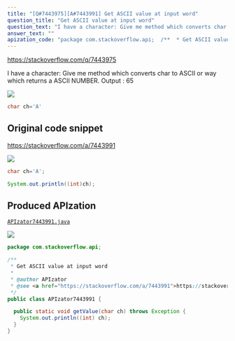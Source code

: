 ```yaml
---
title: "[Q#7443975][A#7443991] Get ASCII value at input word"
question_title: "Get ASCII value at input word"
question_text: "I have a character: Give me method which converts char to ASCII or way which returns a ASCII NUMBER. Output :  65"
answer_text: ""
apization_code: "package com.stackoverflow.api;  /**  * Get ASCII value at input word  *  * @author APIzator  * @see <a href=\"https://stackoverflow.com/a/7443991\">https://stackoverflow.com/a/7443991</a>  */ public class APIzator7443991 {    public static void getValue(char ch) throws Exception {     System.out.println((int) ch);   } }"
---
```


https://stackoverflow.com/q/7443975

I have a character:
Give me method which converts char to ASCII
or way which returns a ASCII NUMBER.
Output :  65


<div class="code-logo"><img src="/stackoverflow.png" /></div>

```java
char ch='A'
```


## Original code snippet

https://stackoverflow.com/a/7443991



<div class="code-logo"><img src="/stackoverflow.png" /></div>

```java
char ch='A';

System.out.println((int)ch);
```

## Produced APIzation

[`APIzator7443991.java`](https://github.com/pasqualesalza/apization-temp-data/raw/master/search/APIzator7443991.java)

<div class="code-logo"><img src="/apizator.png" /></div>

```java
package com.stackoverflow.api;

/**
 * Get ASCII value at input word
 *
 * @author APIzator
 * @see <a href="https://stackoverflow.com/a/7443991">https://stackoverflow.com/a/7443991</a>
 */
public class APIzator7443991 {

  public static void getValue(char ch) throws Exception {
    System.out.println((int) ch);
  }
}

```
